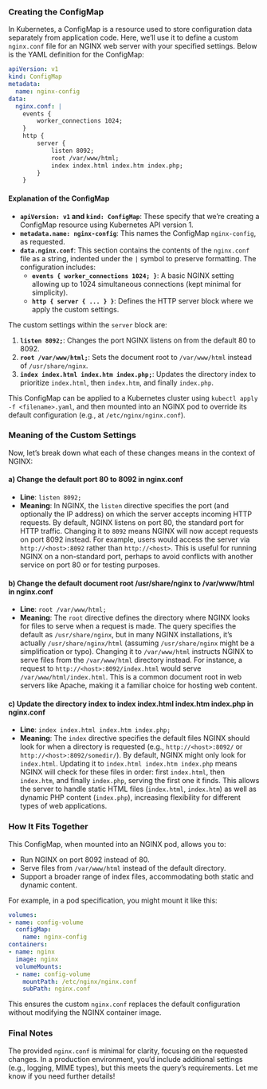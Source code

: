 ### Creating the ConfigMap

In Kubernetes, a ConfigMap is a resource used to store configuration data separately from application code. Here, we’ll use it to define a custom `nginx.conf` file for an NGINX web server with your specified settings. Below is the YAML definition for the ConfigMap:

```yaml
apiVersion: v1
kind: ConfigMap
metadata:
  name: nginx-config
data:
  nginx.conf: |
    events {
        worker_connections 1024;
    }
    http {
        server {
            listen 8092;
            root /var/www/html;
            index index.html index.htm index.php;
        }
    }
```

#### Explanation of the ConfigMap
- **`apiVersion: v1` and `kind: ConfigMap`**: These specify that we’re creating a ConfigMap resource using Kubernetes API version 1.
- **`metadata.name: nginx-config`**: This names the ConfigMap `nginx-config`, as requested.
- **`data.nginx.conf`**: This section contains the contents of the `nginx.conf` file as a string, indented under the `|` symbol to preserve formatting. The configuration includes:
  - **`events { worker_connections 1024; }`**: A basic NGINX setting allowing up to 1024 simultaneous connections (kept minimal for simplicity).
  - **`http { server { ... } }`**: Defines the HTTP server block where we apply the custom settings.

The custom settings within the `server` block are:
1. **`listen 8092;`**: Changes the port NGINX listens on from the default 80 to 8092.
2. **`root /var/www/html;`**: Sets the document root to `/var/www/html` instead of `/usr/share/nginx`.
3. **`index index.html index.htm index.php;`**: Updates the directory index to prioritize `index.html`, then `index.htm`, and finally `index.php`.

This ConfigMap can be applied to a Kubernetes cluster using `kubectl apply -f <filename>.yaml`, and then mounted into an NGINX pod to override its default configuration (e.g., at `/etc/nginx/nginx.conf`).

### Meaning of the Custom Settings

Now, let’s break down what each of these changes means in the context of NGINX:

#### a) **Change the default port 80 to 8092 in nginx.conf**
- **Line**: `listen 8092;`
- **Meaning**: In NGINX, the `listen` directive specifies the port (and optionally the IP address) on which the server accepts incoming HTTP requests. By default, NGINX listens on port 80, the standard port for HTTP traffic. Changing it to `8092` means NGINX will now accept requests on port 8092 instead. For example, users would access the server via `http://<host>:8092` rather than `http://<host>`. This is useful for running NGINX on a non-standard port, perhaps to avoid conflicts with another service on port 80 or for testing purposes.

#### b) **Change the default document root /usr/share/nginx to /var/www/html in nginx.conf**
- **Line**: `root /var/www/html;`
- **Meaning**: The `root` directive defines the directory where NGINX looks for files to serve when a request is made. The query specifies the default as `/usr/share/nginx`, but in many NGINX installations, it’s actually `/usr/share/nginx/html` (assuming `/usr/share/nginx` might be a simplification or typo). Changing it to `/var/www/html` instructs NGINX to serve files from the `/var/www/html` directory instead. For instance, a request to `http://<host>:8092/index.html` would serve `/var/www/html/index.html`. This is a common document root in web servers like Apache, making it a familiar choice for hosting web content.

#### c) **Update the directory index to index index.html index.htm index.php in nginx.conf**
- **Line**: `index index.html index.htm index.php;`
- **Meaning**: The `index` directive specifies the default files NGINX should look for when a directory is requested (e.g., `http://<host>:8092/` or `http://<host>:8092/somedir/`). By default, NGINX might only look for `index.html`. Updating it to `index.html index.htm index.php` means NGINX will check for these files in order: first `index.html`, then `index.htm`, and finally `index.php`, serving the first one it finds. This allows the server to handle static HTML files (`index.html`, `index.htm`) as well as dynamic PHP content (`index.php`), increasing flexibility for different types of web applications.

### How It Fits Together
This ConfigMap, when mounted into an NGINX pod, allows you to:
- Run NGINX on port 8092 instead of 80.
- Serve files from `/var/www/html` instead of the default directory.
- Support a broader range of index files, accommodating both static and dynamic content.

For example, in a pod specification, you might mount it like this:

```yaml
volumes:
- name: config-volume
  configMap:
    name: nginx-config
containers:
- name: nginx
  image: nginx
  volumeMounts:
  - name: config-volume
    mountPath: /etc/nginx/nginx.conf
    subPath: nginx.conf
```

This ensures the custom `nginx.conf` replaces the default configuration without modifying the NGINX container image.

### Final Notes
The provided `nginx.conf` is minimal for clarity, focusing on the requested changes. In a production environment, you’d include additional settings (e.g., logging, MIME types), but this meets the query’s requirements. Let me know if you need further details!
